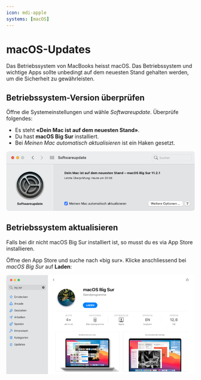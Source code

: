 ```yaml
---
icon: mdi-apple
systems: [macOS]
---
```


# macOS-Updates



Das Betriebssystem von MacBooks heisst macOS. Das Betriebssystem und wichtige Apps sollte unbedingt auf dem neuesten Stand gehalten werden, um die Sicherheit zu gewährleisten.


## Betriebssystem-Version überprüfen

Öffne die Systemeinstellungen und wähle _Softwareupdate_. Überprüfe folgendes:

- Es steht **«Dein Mac ist auf dem neuesten Stand»**.
- Du hast **macOS Big Sur** installiert.
- Bei _Meinen Mac automatisch aktualisieren_ ist ein Haken gesetzt.

![](./macos-check.png)


## Betriebssystem aktualisieren

Falls bei dir nicht macOS Big Sur installiert ist, so musst du es via App Store installieren.

Öffne den App Store und suche nach «big sur». Klicke anschliessend bei _macOS Big Sur_ auf __Laden__:

![](./macos-install-big-sur.png)
